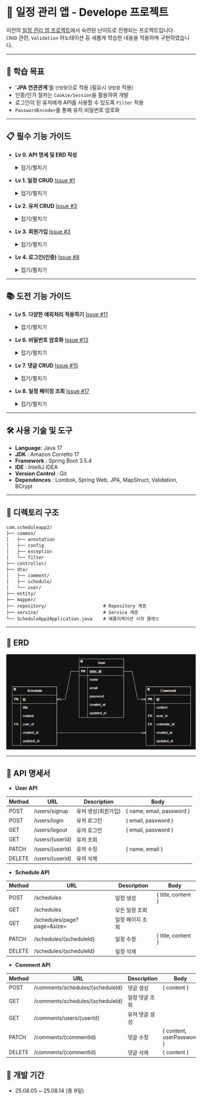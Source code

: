 # 📅 일정 관리 앱 - Develope 프로젝트
이전의 [일정 관리 앱 프로젝트](https://github.com/TwoTechSide/Sparta-Quest-Schedule-App)에서 숙련된 난이도로 진행되는 프로젝트입니다.  
`CRUD` 관련, `Validation` 어노테이션 등 새롭게 학습한 내용을 적용하며 구현하였습니다.  

- - -

## 📌 학습 목표

- '**JPA 연관관계**'를 `단방향`으로 적용 (필요시 `양방향` 적용) 
- 인증/인가 절차는 `Cookie/Session`을 활용하여 개발
- 로그인이 된 유저에게 API를 사용할 수 있도록 `Filter` 적용
- `PasswordEncoder`를 통해 유저 비밀번호 암호화

- - -

## 📋 필수 기능 가이드

- **Lv 0. API 명세 및 ERD 작성**
  <details>
  <summary>접기/펼치기</summary>

    - **API 명세서 작성하기**
        - API명세서는 프로젝트 root(최상위) 경로의 `README.md` 에 작성
    - **ERD 작성하기**
        - ERD는 프로젝트 root(최상위) 경로의 `README.md` 에 첨부
  </details>
- **Lv 1. 일정 CRUD** [Issue #1](https://github.com/TwoTechSide/Sparta-Quest-Schedule-App2/issues/1)
  <details>
  <summary>접기/펼치기</summary>

  - 일정을 생성, 조회, 수정, 삭제할 수 있습니다.
  - 일정은 아래 필드를 가집니다.
      - `작성 유저명`, `할일 제목`, `할일 내용`, `작성일`, `수정일` 필드
      - `작성일`, `수정일` 필드는 `JPA Auditing`을 활용합니다.
  </details>
- **Lv 2. 유저 CRUD** [Issue #3](https://github.com/TwoTechSide/Sparta-Quest-Schedule-App2/issues/3)
  <details>
  <summary>접기/펼치기</summary>

  - 유저를 생성, 조회, 수정, 삭제할 수 있습니다.
  - 유저는 아래와 같은 필드를 가집니다.
      - `유저명`, `이메일`, `작성일` , `수정일` 필드
      - `작성일`, `수정일` 필드는 `JPA Auditing`을 활용합니다.
  - 연관관계 구현
      - 일정은 이제 `작성 유저명` 필드 대신 `유저 고유 식별자` 필드를 가집니다.
  </details>
- **Lv 3. 회원가입** [Issue #3](https://github.com/TwoTechSide/Sparta-Quest-Schedule-App2/issues/3)
  <details>
  <summary>접기/펼치기</summary>

    - 유저에 `비밀번호` 필드를 추가합니다.
      - 비밀번호 암호화는 도전 기능에서 수행합니다.
  </details>
- **Lv 4. 로그인(인증)** [Issue #8](https://github.com/TwoTechSide/Sparta-Quest-Schedule-App2/issues/8)
  <details>
  <summary>접기/펼치기</summary>

    - 키워드  
    **인터페이스**  
      - HttpServletRequest / HttpServletResponse : 각 HTTP 요청에서 주고받는 값들을 담고 있습니다.
  - **설명**
    - **Cookie/Session**을 활용해 로그인 기능을 구현합니다. → `Filter 활용!`
    - 필터를 활용해 인증 처리를 할 수 있습니다.
    - `@Configuration` 을 활용해 필터를 등록할 수 있습니다.
  - **조건**
    - `이메일`과 `비밀번호`를 활용해 로그인 기능을 구현합니다.
    - 회원가입, 로그인 요청은 인증 처리에서 제외합니다.
  - **예외처리**
    - 로그인 시 이메일과 비밀번호가 일치하지 않을 경우 HTTP Status code 401을 반환합니다.
  </details>

- - -

## 📚 도전 기능 가이드

- **Lv 5. 다양한 예외처리 적용하기** [Issue #11](https://github.com/TwoTechSide/Sparta-Quest-Schedule-App2/issues/11)
  <details>
  <summary>접기/펼치기</summary>

    - Validation을 활용해 다양한 예외처리를 적용합니다.
    - 정해진 예외처리 항목이 있는 것이 아닌 프로젝트를 분석하고 예외사항을 지정해 봅니다.
      - 예) 할일 제목은 10글자 이내, 유저명은 4글자 이내
  </details>
- **Lv 6. 비밀번호 암호화** [Issue #13](https://github.com/TwoTechSide/Sparta-Quest-Schedule-App2/issues/13)
  <details>
  <summary>접기/펼치기</summary>

    - Lv.3에서 추가한 `비밀번호` 필드에 들어가는 비밀번호를 암호화합니다.
      - 암호화를 위한 `PasswordEncoder`를 직접 만들어 사용합니다.
  </details>
- **Lv 7. 댓글 CRUD** [Issue #15](https://github.com/TwoTechSide/Sparta-Quest-Schedule-App2/issues/15)
  <details>
  <summary>접기/펼치기</summary>

    - 생성한 일정에 댓글을 남길 수 있습니다.
      - 댓글과 유저, 일정은 연관관계를 가집니다.
  - 댓글을 저장, 조회, 수정, 삭제할 수 있습니다.
  - 댓글은 아래와 같은 필드를 가집니다.
    - `댓글 내용`, `작성일`, `수정일`, `유저 고유 식별자`, `일정 고유 식별자` 필드
    - `작성일`, `수정일` 필드는 `JPA Auditing`을 활용하여 적용합니다.
  </details>
- **Lv 8. 일정 페이징 조회** [Issue #17](https://github.com/TwoTechSide/Sparta-Quest-Schedule-App2/issues/17)
  <details>
  <summary>접기/펼치기</summary>

  - 키워드  
    **데이터베이스**
      - offset / limit : SELECT 쿼리에 적용해서 데이터를 제한 범위에 맞게 조회할 수 있습니다.
  
    **페이징**
      - Pageable : Spring Data JPA에서 제공되는 페이징 관련 인터페이스 입니다.
      - PageRequest : Spring Data JPA에서 제공되는 페이지 요청 관련 클래스입니다.
    - 일정을 Spring Data JPA의 `Pageable`과 `Page` 인터페이스를 활용하여 페이지네이션을 구현
      - `페이지 번호`와 `페이지 크기`를 쿼리 파라미터로 전달하여 요청하는 항목을 나타냅니다.
      - `할일 제목`, `할일 내용`, `댓글 개수`, `일정 작성일`, `일정 수정일`, `일정 작성 유저명` 필드를 조회합니다.
      - 디폴트 `페이지 크기`는 10으로 적용합니다.
    - 일정의 `수정일`을 기준으로 내림차순 정렬합니다.
  </details>

- - -

## 🛠 사용 기술 및 도구

- **Language**: Java 17
- **JDK** : Amazon Corretto 17
- **Framework** : Spring Boot 3.5.4
- **IDE** : IntelliJ IDEA
- **Version Control** : Git
- **Dependences** : Lombok, Spring Web, JPA, MapStruct, Validation, BCrypt

- - -

## 📁 디렉토리 구조

```
com.scheduleapp2/
├── common/
│   ├── annotation
│   ├── config
│   ├── exception
│   └── filter
├── controller/
├── dto/
│   ├── comment/
│   ├── schedule/
│   └── user/ 
├── entity/
├── mapper/
├── repository/                     # Repository 계층
├── service/                        # Service 계층
└── ScheduleApp2Application.java    # 애플리케이션 시작 클래스
```

- - -

## 📄 ERD

![img](.github/assets/ERD.png)

- - -

## 📄 API 명세서

- **User API**

| Method | URL             | Description | Body                      |
|--------|-----------------|-------------|---------------------------|
| POST   | /users/signup   | 유저 생성(회원가입) | { name, email, password } |
| POST   | /users/login    | 유저 로그인      | { email, password }       |
| GET    | /users/logout   | 유저 로그인      | { email, password }       |
| GET    | /users/{userId} | 유저 조회       |                           |
| PATCH  | /users/{userId} | 유저 수정       | { name, email }           |
| DELETE | /users/{userId} | 유저 삭제       |                           |

- **Schedule API**

| Method | URL                         | Description | Body               |
|--------|-----------------------------|-------------|--------------------|
| POST   | /schedules                  | 일정 생성       | { title, content } |
| GET    | /schedules                  | 모든 일정 조회    |                    |
| GET    | /schedules/page?page=&size= | 일정 페이지 조회   |                    |
| PATCH  | /schedules/{scheduleId}     | 일정 수정       | { title, content } |
| DELETE | /schedules/{scheduleId}     | 일정 삭제       |                    |

- **Comment API**

| Method | URL                              | Description | Body                      |
|--------|----------------------------------|-------------|---------------------------|
| POST   | /comments/schedules/{scheduleId} | 댓글 생성       | { content }               |
| GET    | /comments/schedules/{scheduleId} | 일정 댓글 조회    |                           |
| GET    | /comments/users/{userId}         | 유저 댓글 생성    |                           |
| PATCH  | /comments/{commentId}            | 댓글 수정       | { content, userPassword } |
| DELETE | /comments/{commentId}            | 댓글 삭제       | { content }               |


## 📅 개발 기간

-  25.08.05 ~ 25.08.14 (총 9일)
